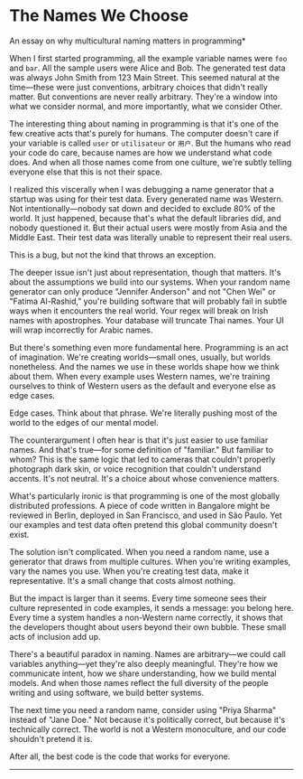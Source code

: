 # The Names We Choose

An essay on why multicultural naming matters in programming*

When I first started programming, all the example variable names were `foo` and `bar`. All the sample users were Alice and Bob. The generated test data was always John Smith from 123 Main Street. This seemed natural at the time—these were just conventions, arbitrary choices that didn't really matter. But conventions are never really arbitrary. They're a window into what we consider normal, and more importantly, what we consider Other.

The interesting thing about naming in programming is that it's one of the few creative acts that's purely for humans. The computer doesn't care if your variable is called `user` or `utilisateur` or `用户`. But the humans who read your code do care, because names are how we understand what code does. And when all those names come from one culture, we're subtly telling everyone else that this is not their space.

I realized this viscerally when I was debugging a name generator that a startup was using for their test data. Every generated name was Western. Not intentionally—nobody sat down and decided to exclude 80% of the world. It just happened, because that's what the default libraries did, and nobody questioned it. But their actual users were mostly from Asia and the Middle East. Their test data was literally unable to represent their real users.

This is a bug, but not the kind that throws an exception.

The deeper issue isn't just about representation, though that matters. It's about the assumptions we build into our systems. When your random name generator can only produce "Jennifer Anderson" and not "Chen Wei" or "Fatima Al-Rashid," you're building software that will probably fail in subtle ways when it encounters the real world. Your regex will break on Irish names with apostrophes. Your database will truncate Thai names. Your UI will wrap incorrectly for Arabic names.

But there's something even more fundamental here. Programming is an act of imagination. We're creating worlds—small ones, usually, but worlds nonetheless. And the names we use in these worlds shape how we think about them. When every example uses Western names, we're training ourselves to think of Western users as the default and everyone else as edge cases.

Edge cases. Think about that phrase. We're literally pushing most of the world to the edges of our mental model.

The counterargument I often hear is that it's just easier to use familiar names. And that's true—for some definition of "familiar." But familiar to whom? This is the same logic that led to cameras that couldn't properly photograph dark skin, or voice recognition that couldn't understand accents. It's not neutral. It's a choice about whose convenience matters.

What's particularly ironic is that programming is one of the most globally distributed professions. A piece of code written in Bangalore might be reviewed in Berlin, deployed in San Francisco, and used in São Paulo. Yet our examples and test data often pretend this global community doesn't exist.

The solution isn't complicated. When you need a random name, use a generator that draws from multiple cultures. When you're writing examples, vary the names you use. When you're creating test data, make it representative. It's a small change that costs almost nothing.

But the impact is larger than it seems. Every time someone sees their culture represented in code examples, it sends a message: you belong here. Every time a system handles a non-Western name correctly, it shows that the developers thought about users beyond their own bubble. These small acts of inclusion add up.

There's a beautiful paradox in naming. Names are arbitrary—we could call variables anything—yet they're also deeply meaningful. They're how we communicate intent, how we share understanding, how we build mental models. And when those names reflect the full diversity of the people writing and using software, we build better systems.

The next time you need a random name, consider using "Priya Sharma" instead of "Jane Doe." Not because it's politically correct, but because it's technically correct. The world is not a Western monoculture, and our code shouldn't pretend it is.

After all, the best code is the code that works for everyone.

---

